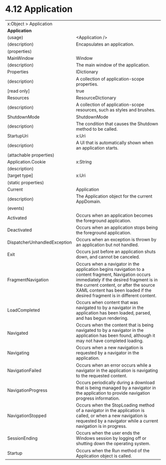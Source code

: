 <html dir="LTR" xmlns:mshelp="http://msdn.microsoft.com/mshelp" xmlns:ddue="http://ddue.schemas.microsoft.com/authoring/2003/5" xmlns:xlink="http://www.w3.org/1999/xlink" xmlns:tool="http://www.microsoft.com/tooltip">

<body>
 <input type="hidden" id="userDataCache" class="userDataStyle">
 <input type="hidden" id="hiddenScrollOffset">
 <img id="dropDownImage" style="display:none; height:0; width:0;" src="../local/drpdown.gif">
 <img id="dropDownHoverImage" style="display:none; height:0; width:0;" src="../local/drpdown_orange.gif">
 <img id="collapseImage" style="display:none; height:0; width:0;" src="../local/collapse.gif">
 <img id="expandImage" style="display:none; height:0; width:0;" src="../local/exp.gif">
 <img id="collapseAllImage" style="display:none; height:0; width:0;" src="../local/collall.gif">
 <img id="expandAllImage" style="display:none; height:0; width:0;" src="../local/expall.gif">
 <img id="copyImage" style="display:none; height:0; width:0;" src="../local/copycode.gif">
 <img id="copyHoverImage" style="display:none; height:0; width:0;" src="../local/copycodeHighlight.gif">
 <div id="header"><h1 class="heading">4.12 Application</h1></div>

 <div id="mainSection">
 <div id="mainBody">
 <div id="allHistory" class="saveHistory" onsave="saveAll()" onload="loadAll()"></div>
 <p xmlns:wsd="http://wsdev.schemas.microsoft.com/authoring/2008/2" xmlns:msxsl="urn:schemas-microsoft-com:xslt" xmlns:script="urn:script" xmlns:build="urn:build">
 </p>
 <div id="sectionSection0" class="section" name="collapseableSection">
 <content xmlns="http://ddue.schemas.microsoft.com/authoring/2003/5" xmlns:wsd="http://wsdev.schemas.microsoft.com/authoring/2008/2" xmlns:msxsl="urn:schemas-microsoft-com:xslt" xmlns:script="urn:script" xmlns:build="urn:build">
 </content>
 </div>
 <div id="sectionSection1" class="section" name="collapseableSection">
 <content xmlns="http://ddue.schemas.microsoft.com/authoring/2003/5" xmlns:wsd="http://wsdev.schemas.microsoft.com/authoring/2008/2" xmlns:msxsl="urn:schemas-microsoft-com:xslt" xmlns:script="urn:script" xmlns:build="urn:build">
 <table class="ProtocolAuthoredTable" xmlns="">
 <tr><td colspan="2">
<mshelp:link keywords="c0d383e4-fcdb-4546-a06b-81c262fe2a5e" tabindex="0">x:Object</mshelp:link> &gt; <mshelp:link keywords="57713495-54bd-4bf7-b052-a61c84901417" tabindex="0">Application</mshelp:link> </td>
 </tr>
 <tr><td colspan="2">
 <b>Application</b> </td>
 </tr>
 <tr><td><div class="indent0">(usage)</div></td>
 <td>&lt;Application /&gt;</td>
 </tr>
 <tr><td><div class="indent0">(description)</div></td>
 <td>Encapsulates an application.</td>
 </tr>
 <tr><td><div class="indent0">(properties)</div></td>
 <td></td>
 </tr>
 <tr><td><div class="indent2">MainWindow</div></td>
 <td><mshelp:link keywords="8ad5d446-84bb-4920-beff-089be4ce7d13" tabindex="0">Window</mshelp:link></td>
 </tr>
 <tr><td><div class="indent4">(description)</div></td>
 <td>The main window of the application.</td>
 </tr>
 <tr><td><div class="indent2">Properties</div></td>
 <td><mshelp:link keywords="c53bf953-1930-4abc-a063-79d495dcfe8f" tabindex="0">IDictionary</mshelp:link></td>
 </tr>
 <tr><td><div class="indent4">(description)</div></td>
 <td>A collection of application-scope properties.</td>
 </tr>
 <tr><td><div class="indent4">[read only]</div></td>
 <td>true</td>
 </tr>
 <tr><td><div class="indent2">Resources</div></td>
 <td><mshelp:link keywords="576bbf0f-60e4-4ac0-99f6-e2394357cf4f" tabindex="0">ResourceDictionary</mshelp:link></td>
 </tr>
 <tr><td><div class="indent4">(description)</div></td>
 <td>A collection of application-scope resources, such as styles and brushes.</td>
 </tr>
 <tr><td><div class="indent2">ShutdownMode</div></td>
 <td><mshelp:link keywords="e889a06c-eab2-43ad-b215-c905bfe759c8" tabindex="0">ShutdownMode</mshelp:link></td>
 </tr>
 <tr><td><div class="indent4">(description)</div></td>
 <td>The condition that causes the Shutdown method to be called.</td>
 </tr>
 <tr><td><div class="indent2">StartupUri</div></td>
 <td><mshelp:link keywords="8863a15f-34ea-4ad8-abe1-6b9215532cbd" tabindex="0">x:Uri</mshelp:link></td>
 </tr>
 <tr><td><div class="indent4">(description)</div></td>
 <td>A UI that is automatically shown when an application starts.</td>
 </tr>
 <tr><td><div class="indent0">(attachable properties)</div></td>
 <td></td>
 </tr>
 <tr><td><div class="indent2">Application.Cookie</div></td>
 <td><mshelp:link keywords="34869e25-9e8d-49b4-b204-87bf0cf447ae" tabindex="0">x:String</mshelp:link></td>
 </tr>
 <tr><td><div class="indent4">(description)</div></td>
 <td></td>
 </tr>
 <tr><td><div class="indent4">[target type]</div></td>
 <td><mshelp:link keywords="8863a15f-34ea-4ad8-abe1-6b9215532cbd" tabindex="0">x:Uri</mshelp:link></td>
 </tr>
 <tr><td><div class="indent0">(static properties)</div></td>
 <td></td>
 </tr>
 <tr><td><div class="indent2">Current</div></td>
 <td><mshelp:link keywords="57713495-54bd-4bf7-b052-a61c84901417" tabindex="0">Application</mshelp:link></td>
 </tr>
 <tr><td><div class="indent4">(description)</div></td>
 <td>The Application object for the current AppDomain.</td>
 </tr>
 <tr><td><div class="indent0">(events)</div></td>
 <td></td>
 </tr>
 <tr><td><div class="indent2">Activated</div></td>
 <td>Occurs when an application becomes the foreground application.</td>
 </tr>
 <tr><td><div class="indent2">Deactivated</div></td>
 <td>Occurs when an application stops being the foreground application.</td>
 </tr>
 <tr><td><div class="indent2">DispatcherUnhandledException</div></td>
 <td>Occurs when an exception is thrown by an application but not handled.</td>
 </tr>
 <tr><td><div class="indent2">Exit</div></td>
 <td>Occurs just before an application shuts down, and cannot be canceled.</td>
 </tr>
 <tr><td><div class="indent2">FragmentNavigation</div></td>
 <td>Occurs when a navigator in the application begins navigation to a content fragment, Navigation occurs immediately if the desired fragment is in the current content, or after the source XAML content has been loaded if the desired fragment is in different content.</td>
 </tr>
 <tr><td><div class="indent2">LoadCompleted</div></td>
 <td>Occurs when content that was navigated to by a navigator in the application has been loaded, parsed, and has begun rendering.</td>
 </tr>
 <tr><td><div class="indent2">Navigated</div></td>
 <td>Occurs when the content that is being navigated to by a navigator in the application has been found, although it may not have completed loading.</td>
 </tr>
 <tr><td><div class="indent2">Navigating</div></td>
 <td>Occurs when a new navigation is requested by a navigator in the application.</td>
 </tr>
 <tr><td><div class="indent2">NavigationFailed</div></td>
 <td>Occurs when an error occurs while a navigator in the application is navigating to the requested content.</td>
 </tr>
 <tr><td><div class="indent2">NavigationProgress</div></td>
 <td>Occurs periodically during a download that is being managed by a navigator in the application to provide navigation progress information.</td>
 </tr>
 <tr><td><div class="indent2">NavigationStopped</div></td>
 <td>Occurs when the StopLoading method of a navigator in the application is called, or when a new navigation is requested by a navigator while a current navigation is in progress.</td>
 </tr>
 <tr><td><div class="indent2">SessionEnding</div></td>
 <td>Occurs when the user ends the Windows session by logging off or shutting down the operating system.</td>
 </tr>
 <tr><td><div class="indent2">Startup</div></td>
 <td>Occurs when the Run method of the Application object is called.</td>
 </tr>
</table>
 </content>
 </div>
 <!--[if gte IE 5]>
 <tool:tip element="languageFilterToolTip" avoidmouse="false"/>
 <![endif]-->
 </div>
 <a name="feedback"></a><span></span>
 </div>
</body></html>
